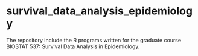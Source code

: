 # survival_data_analysis_epidemiology
The repository include the R programs written for the graduate course BIOSTAT 537: Survival Data Analysis in Epidemiology.
